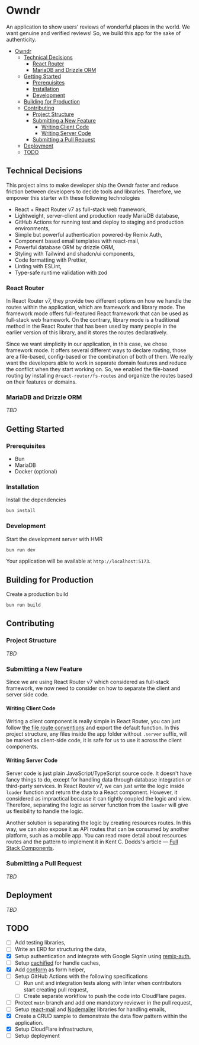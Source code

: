 # Owndr

An application to show users' reviews of wonderful places in the world. We want genuine and verified reviews!
So, we build this app for the sake of authenticity.

<!-- TOC -->
* [Owndr](#owndr)
  * [Technical Decisions](#technical-decisions)
    * [React Router](#react-router)
    * [MariaDB and Drizzle ORM](#mariadb-and-drizzle-orm)
  * [Getting Started](#getting-started)
    * [Prerequisites](#prerequisites)
    * [Installation](#installation)
    * [Development](#development)
  * [Building for Production](#building-for-production)
  * [Contributing](#contributing)
    * [Project Structure](#project-structure)
    * [Submitting a New Feature](#submitting-a-new-feature)
      * [Writing Client Code](#writing-client-code)
      * [Writing Server Code](#writing-server-code)
    * [Submitting a Pull Request](#submitting-a-pull-request)
  * [Deployment](#deployment)
  * [TODO](#todo)
<!-- TOC -->

## Technical Decisions

This project aims to make developer ship the Owndr faster and reduce friction between developers to decide tools and libraries.
Therefore, we empower this starter with these following technologies

- React + React Router v7 as full-stack web framework,
- Lightweight, server-client and production ready MariaDB database,
- GitHub Actions for running test and deploy to staging and production environments,
- Simple but powerful authentication powered-by Remix Auth,
- Component based email templates with react-mail,
- Powerful database ORM by drizzle ORM,
- Styling with Tailwind and shadcn/ui components,
- Code formatting with Prettier,
- Linting with ESLint,
- Type-safe runtime validation with zod

### React Router

In React Router v7, they provide two different options on how we handle the routes within the application, which are framework and library mode.
The framework mode offers full-featured React framework that can be used as full-stack web framework.
On the contrary, library mode is a traditional method in the React Router that has been used by many people in the earlier version of this library,
and it stores the routes declaratively.

Since we want simplicity in our application, in this case, we chose framework mode. It offers several different ways to declare routing, those are a file-based, config-based or the combination of both of them.
We really want the developers able to work in separate domain features and reduce the conflict when they start working on. So, we enabled the file-based routing by installing `@react-router/fs-routes` and organize the routes based on their features or domains.

### MariaDB and Drizzle ORM

_TBD_

## Getting Started

### Prerequisites

- Bun
- MariaDB
- Docker (optional)

### Installation

Install the dependencies

```bash
bun install
```

### Development

Start the development server with HMR

```bash
bun run dev
```

Your application will be available at `http://localhost:5173`.

## Building for Production

Create a production build

```bash
bun run build
```

## Contributing

### Project Structure

_TBD_

### Submitting a New Feature
Since we are using React Router v7 which considered as full-stack framework, we now need to consider on how to separate the client and server side code.

#### Writing Client Code

Writing a client component is really simple in React Router, you can just follow [the file route conventions](https://reactrouter.com/how-to/file-route-conventions#escaping-special-characters) and export the default function.
In this project structure, any files inside the app folder without `.server` suffix, will be marked as client-side code, it is safe for us to use it across the client components.

#### Writing Server Code

Server code is just plain JavaScript/TypeScript source code. It doesn't have fancy things to do, except for handling data through database integration or third-party services.
In React Router v7, we can just write the logic inside `loader` function and return the data to a React component. However, it considered as impractical because it can tightly coupled the logic and view.
Therefore, separating the logic as server function from the `loader` will give us flexibility to handle the logic.

Another solution is separating the logic by creating resources routes. In this way, we can also expose it as API routes that can be consumed by another platform, such as a mobile app.
You can read more detail about resources routes and the pattern to implement it in Kent C. Dodds's article &mdash; [Full Stack Components](https://www.epicweb.dev/full-stack-components).

### Submitting a Pull Request

_TBD_

## Deployment

_TBD_

## TODO

- [ ] Add testing libraries,
- [ ] Write an ERD for structuring the data,
- [x] Setup authentication and integrate with Google Signin using [remix-auth](https://github.com/sergiodxa/remix-auth),
- [ ] Setup [cachified](https://github.com/epicweb-dev/cachified) for handle caches,
- [x] Add [conform](https://conform.guide/) as form helper,
- [ ] Setup GitHub Actions with the following specifications
    - [ ] Run unit and integration tests along with linter when contributors start creating pull request,
    - [ ] Create separate workflow to push the code into CloudFlare pages.
- [ ] Protect `main` branch and add one mandatory reviewer in the pull request,
- [ ] Setup [react-mail](https://react.mail) and [Nodemailer](https://nodemailer.com/) libraries for handling emails,
- [x] Create a CRUD sample to demonstrate the data flow pattern within the application.
- [x] Setup CloudFlare infrastructure,
- [ ] Setup deployment
